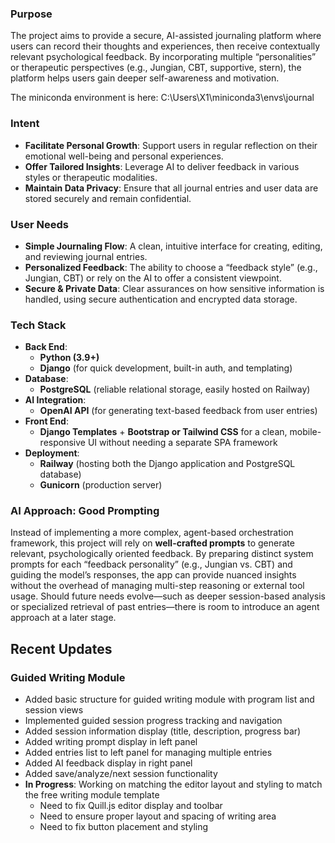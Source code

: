 ### **Purpose**

The project aims to provide a secure, AI-assisted journaling platform where users can record their thoughts and experiences, then receive contextually relevant psychological feedback. By incorporating multiple “personalities” or therapeutic perspectives (e.g., Jungian, CBT, supportive, stern), the platform helps users gain deeper self-awareness and motivation.

The miniconda environment is here: C:\Users\X1\miniconda3\envs\journal


### **Intent**

- **Facilitate Personal Growth**: Support users in regular reflection on their emotional well-being and personal experiences.
- **Offer Tailored Insights**: Leverage AI to deliver feedback in various styles or therapeutic modalities.
- **Maintain Data Privacy**: Ensure that all journal entries and user data are stored securely and remain confidential.

### **User Needs**

- **Simple Journaling Flow**: A clean, intuitive interface for creating, editing, and reviewing journal entries.
- **Personalized Feedback**: The ability to choose a “feedback style” (e.g., Jungian, CBT) or rely on the AI to offer a consistent viewpoint.
- **Secure & Private Data**: Clear assurances on how sensitive information is handled, using secure authentication and encrypted data storage.

### **Tech Stack**

- **Back End**:
    - **Python (3.9+)**
    - **Django** (for quick development, built-in auth, and templating)
- **Database**:
    - **PostgreSQL** (reliable relational storage, easily hosted on Railway)
- **AI Integration**:
    - **OpenAI API** (for generating text-based feedback from user entries)
- **Front End**:
    - **Django Templates** + **Bootstrap or Tailwind CSS** for a clean, mobile-responsive UI without needing a separate SPA framework
- **Deployment**:
    - **Railway** (hosting both the Django application and PostgreSQL database)
    - **Gunicorn** (production server)

### **AI Approach: Good Prompting**

Instead of implementing a more complex, agent-based orchestration framework, this project will rely on **well-crafted prompts** to generate relevant, psychologically oriented feedback. By preparing distinct system prompts for each “feedback personality” (e.g., Jungian vs. CBT) and guiding the model’s responses, the app can provide nuanced insights without the overhead of managing multi-step reasoning or external tool usage. Should future needs evolve—such as deeper session-based analysis or specialized retrieval of past entries—there is room to introduce an agent approach at a later stage.

## Recent Updates

### Guided Writing Module
- Added basic structure for guided writing module with program list and session views
- Implemented guided session progress tracking and navigation
- Added session information display (title, description, progress bar)
- Added writing prompt display in left panel
- Added entries list to left panel for managing multiple entries
- Added AI feedback display in right panel
- Added save/analyze/next session functionality
- **In Progress**: Working on matching the editor layout and styling to match the free writing module template
  - Need to fix Quill.js editor display and toolbar
  - Need to ensure proper layout and spacing of writing area
  - Need to fix button placement and styling